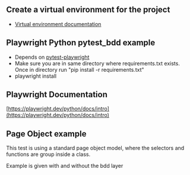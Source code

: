 ## Create a virtual environment for the project
- [Virtual environment documentation](https://docs.python.org/3/tutorial/venv.html)


## Playwright Python pytest_bdd example
- Depends on [pytest-playwright](https://github.com/microsoft/playwright-pytest) 
- Make sure you are in same directory where requirements.txt exists. Once in directory run "pip install -r requirements.txt"
- playwright install

## Playwright Documentation

[https://playwright.dev/python/docs/intro](https://playwright.dev/python/docs/intro)
 


## Page Object example
This test is using a standard page object model, where the selectors 
and functions are group inside a class.

Example is given with and without the bdd layer

